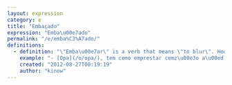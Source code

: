 ```yaml
---
layout: expression
category: e
title: "Embaçado"
expression: "Emba\u00e7ado"
permalink: "/e/emba%C3%A7ado/"
definitions:
  - definition: "\"Emba\u00e7ar\" is a verb that means \"to blur\". However, both \"embassado\" and \"emba\u00e7ado\" can also mean that something is hard, or complicated."
    example: "- [Opa](/o/opa/), tem como emprestar cemz\u00e3o a\u00ed [mano](/m/mano/)?\n- Putz! Embassado mano, t\u00f4 duro."
    created: "2012-08-27T00:19:19"
    author: "kinow"
---
```


